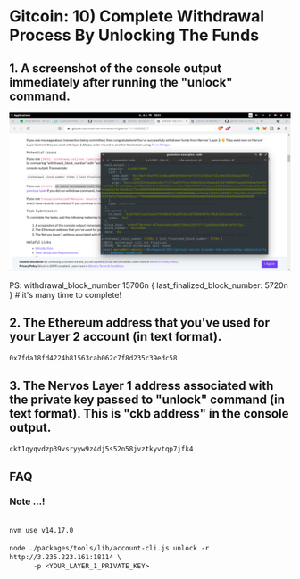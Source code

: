 

# Gitcoin: 10) Complete Withdrawal Process By Unlocking The Funds


## 1. A screenshot of the console output immediately after running the "unlock" command.

![CKB-SMARTCONTACT](https://raw.githubusercontent.com/ubinix-warun/gitcoin-nervos-broaden-the-spectrum/master/my-submission/task-10/Workspace%202_213.png)

PS: withdrawal_block_number 15706n { last_finalized_block_number: 5720n } # it's many time to complete!

## 2. The Ethereum address that you've used for your Layer 2 account (in text format).

```
0x7fda18fd4224b81563cab062c7f8d235c39edc58
```

## 3. The Nervos Layer 1 address associated with the private key passed to "unlock" command (in text format). This is "ckb address" in the console output.

```
ckt1qyqvdzp39vsryyw9z4dj5s52n58jvztkyvtqp7jfk4
```


## FAQ

### Note ...!

```

nvm use v14.17.0

node ./packages/tools/lib/account-cli.js unlock -r http://3.235.223.161:18114 \
      -p <YOUR_LAYER_1_PRIVATE_KEY>

```